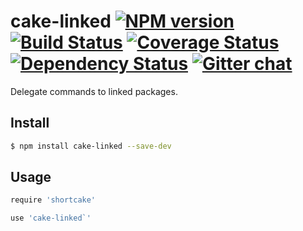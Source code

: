# cake-linked [![NPM version][npm-img]][npm-url] [![Build Status][travis-img]][travis-url] [![Coverage Status][coveralls-img]][coveralls-url] [![Dependency Status][dependency-img]][dependency-url] [![Gitter chat][gitter-img]][gitter-url]
Delegate commands to linked packages.

## Install
```bash
$ npm install cake-linked --save-dev
```

## Usage
```coffee
require 'shortcake'

use 'cake-linked`'
```

[travis-img]:     https://img.shields.io/travis/zeekay/cake-linked.svg
[travis-url]:     https://travis-ci.org/zeekay/cake-linked
[coveralls-img]:  https://coveralls.io/repos/zeekay/cake-linked/badge.svg?branch=master&service=github
[coveralls-url]:  https://coveralls.io/github/zeekay/cake-linked?branch=master
[dependency-url]: https://david-dm.org/zeekay/cake-linked
[dependency-img]: https://david-dm.org/zeekay/cake-linked.svg
[npm-img]:        https://img.shields.io/npm/v/cake-linked.svg
[npm-url]:        https://www.npmjs.com/package/cake-linked
[gitter-img]:     https://badges.gitter.im/join-chat.svg
[gitter-url]:     https://gitter.im/zeekay/hi

<!-- not used -->
[downloads-img]:     https://img.shields.io/npm/dm/cake-linked.svg
[downloads-url]:     http://badge.fury.io/js/cake-linked
[devdependency-img]: https://david-dm.org/zeekay/cake-linked/dev-status.svg
[devdependency-url]: https://david-dm.org/zeekay/cake-linked#info=devDependencies
